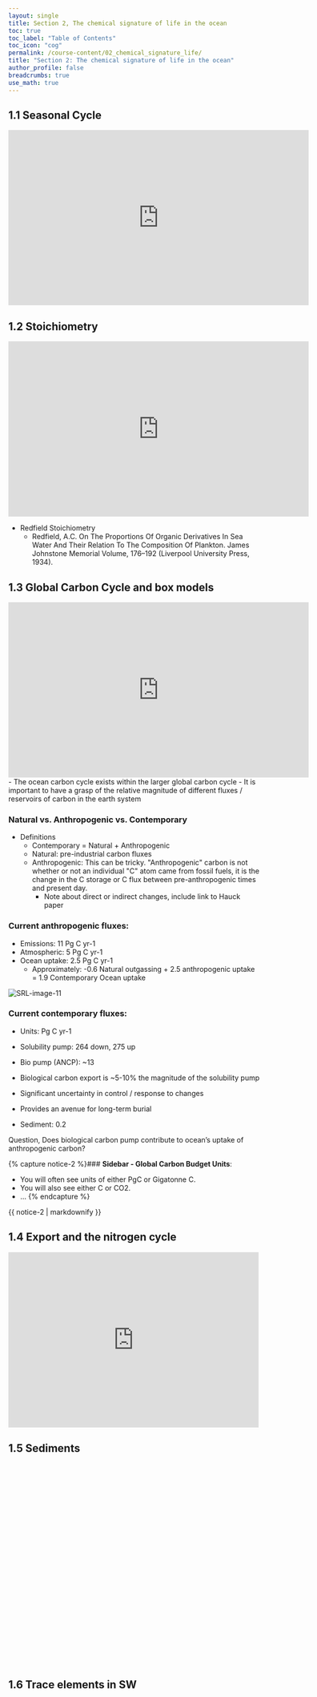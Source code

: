 ```yaml
---
layout: single
title: Section 2, The chemical signature of life in the ocean
toc: true
toc_label: "Table of Contents"
toc_icon: "cog"
permalink: /course-content/02_chemical_signature_life/
title: "Section 2: The chemical signature of life in the ocean"
author_profile: false
breadcrumbs: true
use_math: true
---
```

## 1.1 Seasonal Cycle
<embed src="https://sethbushinsky.github.io/OCN623_Chemical_Oceanography/assets/pdfs/Biology_Seasonal_Cycle.pdf" type="application/pdf" width="600px" height="350px"/>
 
## 1.2 Stoichiometry
<embed src="https://sethbushinsky.github.io/OCN623_Chemical_Oceanography/assets/pdfs/Biology_Stoichiometry.pdf" type="application/pdf" width="600px" height="350px"/>

- Redfield Stoichiometry
  - Redfield, A.C. On The Proportions Of Organic Derivatives In Sea Water And Their Relation To The Composition Of Plankton. James Johnstone Memorial Volume, 176–192 (Liverpool University Press, 1934).

## 1.3 Global Carbon Cycle and box models
<embed src="https://sethbushinsky.github.io/OCN623_Chemical_Oceanography/assets/pdfs/Biological_Carbon_Cycle.pdf" type="application/pdf" width="600px" height="350px"/>
- The ocean carbon cycle exists within the larger global carbon cycle
  - It is important to have a grasp of the relative magnitude of different fluxes / reservoirs of carbon in the earth system

### Natural vs. Anthropogenic vs. Contemporary
- Definitions
  - Contemporary = Natural + Anthropogenic
  - Natural: pre-industrial carbon fluxes
  - Anthropogenic: This can be tricky. "Anthropogenic" carbon is not whether or not an individual "C" atom came from fossil fuels, it is the change in the C storage or C flux between pre-anthropogenic times and present day.
    - Note about direct or indirect changes, include link to Hauck paper

### Current anthropogenic fluxes:
- Emissions: 11 Pg C yr-1
- Atmospheric: 5 Pg C yr-1
- Ocean uptake: 2.5 Pg C yr-1
  - Approximately: -0.6 Natural outgassing + 2.5 anthropogenic uptake = 1.9 Contemporary Ocean uptake


![SRL-image-11](https://github.com/user-attachments/assets/8094cd56-8495-44a8-8175-8c4a7a7929ff)
### Current contemporary fluxes:
- Units: Pg C yr-1
- Solubility pump: 264 down, 275 up
- Bio pump (ANCP): ~13 
 - Biological carbon export is ~5-10% the magnitude of the solubility pump
 - Significant uncertainty in control / response to changes
 - Provides an avenue for long-term burial

- Sediment: 0.2

Question, Does biological carbon pump contribute to ocean’s uptake of anthropogenic carbon?

{% capture notice-2 %}### **Sidebar - Global Carbon Budget Units**:
* You will often see units of either PgC or Gigatonne C.
* You will also see either C or CO2.
* ...
{% endcapture %}
<div class="notice">{{ notice-2 | markdownify }}</div>


## 1.4 Export and the nitrogen cycle
<embed src="https://sethbushinsky.github.io/OCN623_Chemical_Oceanography/assets/pdfs/07_Export, N cycle, sedimentation.pdf" type="application/pdf" width="500px" height="350px"/>

## 1.5 Sediments
<embed src="" type="application/pdf" width="700px" height="400px"/>

## 1.6 Trace elements in SW 
<embed src="" type="application/pdf" width="700px" height="400px"/>

